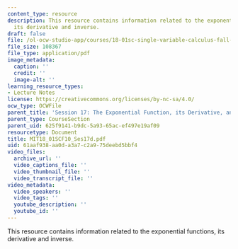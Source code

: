 ```yaml
---
content_type: resource
description: This resource contains information related to the exponential functions,
  its derivative and inverse.
draft: false
file: /ol-ocw-studio-app/courses/18-01sc-single-variable-calculus-fall-2010/61aaf938aa0da3a7c2a975deebd5bbf4_MIT18_01SCF10_Ses17d.pdf
file_size: 108367
file_type: application/pdf
image_metadata:
  caption: ''
  credit: ''
  image-alt: ''
learning_resource_types:
- Lecture Notes
license: https://creativecommons.org/licenses/by-nc-sa/4.0/
ocw_type: OCWFile
parent_title: 'Session 17: The Exponential Function, its Derivative, and its Inverse'
parent_type: CourseSection
parent_uid: 625f9141-b9dc-5a93-65ac-ef497e19af09
resourcetype: Document
title: MIT18_01SCF10_Ses17d.pdf
uid: 61aaf938-aa0d-a3a7-c2a9-75deebd5bbf4
video_files:
  archive_url: ''
  video_captions_file: ''
  video_thumbnail_file: ''
  video_transcript_file: ''
video_metadata:
  video_speakers: ''
  video_tags: ''
  youtube_description: ''
  youtube_id: ''
---
```

This resource contains information related to the exponential functions, its derivative and inverse.